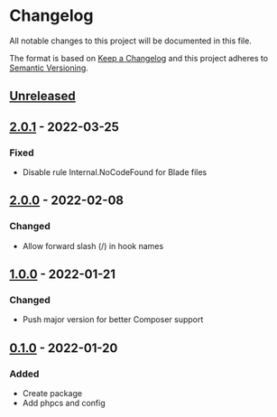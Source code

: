# Changelog

All notable changes to this project will be documented in this file.

The format is based on [Keep a Changelog](http://keepachangelog.com/)
and this project adheres to [Semantic Versioning](http://semver.org/).

## [Unreleased]

## [2.0.1] - 2022-03-25

### Fixed

- Disable rule Internal.NoCodeFound for Blade files

## [2.0.0] - 2022-02-08

### Changed

- Allow forward slash (/) in hook names

## [1.0.0] - 2022-01-21

### Changed

- Push major version for better Composer support

## [0.1.0] - 2022-01-20

### Added

- Create package
- Add phpcs and config


[unreleased]: https://gitlab.com/codersclan/tools/airfleet-wordpress-dev-php-tools/compare/2.0.1...main
[2.0.1]: https://gitlab.com/codersclan/tools/airfleet-wordpress-dev-php-tools/compare/2.0.0...2.0.1
[2.0.0]: https://gitlab.com/codersclan/tools/airfleet-wordpress-dev-php-tools/compare/1.0.0...2.0.0
[1.0.0]: https://gitlab.com/codersclan/tools/airfleet-wordpress-dev-php-tools/compare/0.1.0...1.0.0
[0.1.0]: https://gitlab.com/codersclan/tools/airfleet-wordpress-dev-php-tools/compare/null...0.1.0
